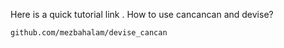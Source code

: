 Here is a quick tutorial link . How to use cancancan and devise?

`github.com/mezbahalam/devise_cancan`